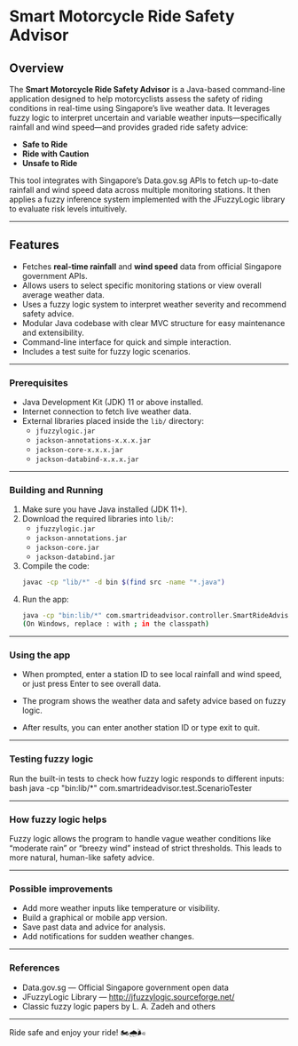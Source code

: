 # Smart Motorcycle Ride Safety Advisor

## Overview

The **Smart Motorcycle Ride Safety Advisor** is a Java-based command-line application designed to help motorcyclists assess the safety of riding conditions in real-time using Singapore’s live weather data. It leverages fuzzy logic to interpret uncertain and variable weather inputs—specifically rainfall and wind speed—and provides graded ride safety advice: 

- **Safe to Ride**  
- **Ride with Caution**  
- **Unsafe to Ride**

This tool integrates with Singapore’s Data.gov.sg APIs to fetch up-to-date rainfall and wind speed data across multiple monitoring stations. It then applies a fuzzy inference system implemented with the JFuzzyLogic library to evaluate risk levels intuitively.

---

## Features

- Fetches **real-time rainfall** and **wind speed** data from official Singapore government APIs.
- Allows users to select specific monitoring stations or view overall average weather data.
- Uses a fuzzy logic system to interpret weather severity and recommend safety advice.
- Modular Java codebase with clear MVC structure for easy maintenance and extensibility.
- Command-line interface for quick and simple interaction.
- Includes a test suite for fuzzy logic scenarios.

---

### Prerequisites

- Java Development Kit (JDK) 11 or above installed.
- Internet connection to fetch live weather data.
- External libraries placed inside the `lib/` directory:
  - `jfuzzylogic.jar`
  - `jackson-annotations-x.x.x.jar`
  - `jackson-core-x.x.x.jar`
  - `jackson-databind-x.x.x.jar`

---

### Building and Running

1. Make sure you have Java installed (JDK 11+).  
2. Download the required libraries into `lib/`:  
   - `jfuzzylogic.jar`  
   - `jackson-annotations.jar`  
   - `jackson-core.jar`  
   - `jackson-databind.jar`  
3. Compile the code:  
   ```bash
   javac -cp "lib/*" -d bin $(find src -name "*.java")
4. Run the app:
   ```bash
   java -cp "bin:lib/*" com.smartrideadvisor.controller.SmartRideAdvisor
   (On Windows, replace : with ; in the classpath)

---
   
### Using the app
- When prompted, enter a station ID to see local rainfall and wind speed, or just press Enter to see overall data.

- The program shows the weather data and safety advice based on fuzzy logic.

- After results, you can enter another station ID or type exit to quit.

---

### Testing fuzzy logic
Run the built-in tests to check how fuzzy logic responds to different inputs:
bash
java -cp "bin:lib/*" com.smartrideadvisor.test.ScenarioTester

---

### How fuzzy logic helps
Fuzzy logic allows the program to handle vague weather conditions like “moderate rain” or “breezy wind” instead of strict thresholds. This leads to more natural, human-like safety advice.

---

### Possible improvements
- Add more weather inputs like temperature or visibility.
- Build a graphical or mobile app version.
- Save past data and advice for analysis.
- Add notifications for sudden weather changes.

---

### References
- Data.gov.sg — Official Singapore government open data
- JFuzzyLogic Library — http://jfuzzylogic.sourceforge.net/
- Classic fuzzy logic papers by L. A. Zadeh and others

---

Ride safe and enjoy your ride! 🏍️🌧️🌬️



 
	
  